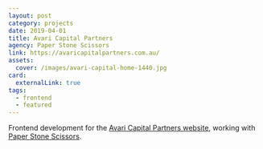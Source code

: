 ```yaml
---
layout: post
category: projects
date: 2019-04-01
title: Avari Capital Partners
agency: Paper Stone Scissors
link: https://avaricapitalpartners.com.au/
assets:
  cover: /images/avari-capital-home-1440.jpg
card:
  externalLink: true
tags:
  - frontend
  - featured
---
```


Frontend development for the [Avari Capital Partners website](https://avaricapitalpartners.com.au/), working with [Paper Stone Scissors](http://paperstonescissors.com/).
